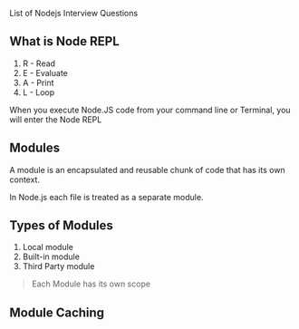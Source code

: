 List of Nodejs Interview Questions

## What is Node REPL
1. R - Read
2. E - Evaluate
3. A - Print
4. L - Loop 

When you execute Node.JS code from your command line or Terminal, you will enter the Node REPL

## Modules

A module is an encapsulated and reusable chunk of code that has its own context.

In Node.js each file is treated as a separate module.

## Types of Modules
1. Local module
2. Built-in module
3. Third Party module

> Each Module has its own scope


## Module Caching

